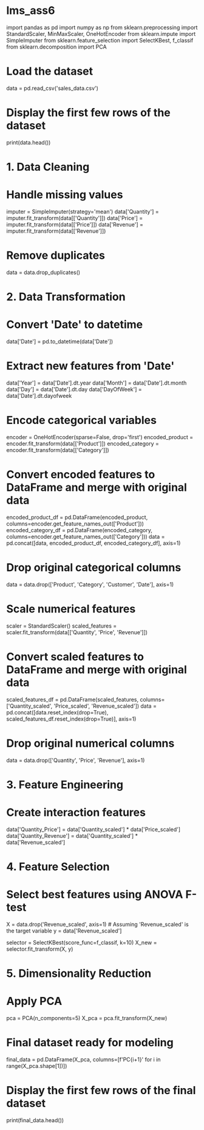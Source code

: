# lms_ass6
import pandas as pd
import numpy as np
from sklearn.preprocessing import StandardScaler, MinMaxScaler, OneHotEncoder
from sklearn.impute import SimpleImputer
from sklearn.feature_selection import SelectKBest, f_classif
from sklearn.decomposition import PCA

# Load the dataset
data = pd.read_csv('sales_data.csv')

# Display the first few rows of the dataset
print(data.head())

# 1. Data Cleaning

# Handle missing values
imputer = SimpleImputer(strategy='mean')
data['Quantity'] = imputer.fit_transform(data[['Quantity']])
data['Price'] = imputer.fit_transform(data[['Price']])
data['Revenue'] = imputer.fit_transform(data[['Revenue']])

# Remove duplicates
data = data.drop_duplicates()

# 2. Data Transformation

# Convert 'Date' to datetime
data['Date'] = pd.to_datetime(data['Date'])

# Extract new features from 'Date'
data['Year'] = data['Date'].dt.year
data['Month'] = data['Date'].dt.month
data['Day'] = data['Date'].dt.day
data['DayOfWeek'] = data['Date'].dt.dayofweek

# Encode categorical variables
encoder = OneHotEncoder(sparse=False, drop='first')
encoded_product = encoder.fit_transform(data[['Product']])
encoded_category = encoder.fit_transform(data[['Category']])

# Convert encoded features to DataFrame and merge with original data
encoded_product_df = pd.DataFrame(encoded_product, columns=encoder.get_feature_names_out(['Product']))
encoded_category_df = pd.DataFrame(encoded_category, columns=encoder.get_feature_names_out(['Category']))
data = pd.concat([data, encoded_product_df, encoded_category_df], axis=1)

# Drop original categorical columns
data = data.drop(['Product', 'Category', 'Customer', 'Date'], axis=1)

# Scale numerical features
scaler = StandardScaler()
scaled_features = scaler.fit_transform(data[['Quantity', 'Price', 'Revenue']])

# Convert scaled features to DataFrame and merge with original data
scaled_features_df = pd.DataFrame(scaled_features, columns=['Quantity_scaled', 'Price_scaled', 'Revenue_scaled'])
data = pd.concat([data.reset_index(drop=True), scaled_features_df.reset_index(drop=True)], axis=1)

# Drop original numerical columns
data = data.drop(['Quantity', 'Price', 'Revenue'], axis=1)

# 3. Feature Engineering

# Create interaction features
data['Quantity_Price'] = data['Quantity_scaled'] * data['Price_scaled']
data['Quantity_Revenue'] = data['Quantity_scaled'] * data['Revenue_scaled']

# 4. Feature Selection

# Select best features using ANOVA F-test
X = data.drop('Revenue_scaled', axis=1)  # Assuming 'Revenue_scaled' is the target variable
y = data['Revenue_scaled']

selector = SelectKBest(score_func=f_classif, k=10)
X_new = selector.fit_transform(X, y)

# 5. Dimensionality Reduction

# Apply PCA
pca = PCA(n_components=5)
X_pca = pca.fit_transform(X_new)

# Final dataset ready for modeling
final_data = pd.DataFrame(X_pca, columns=[f'PC{i+1}' for i in range(X_pca.shape[1])])

# Display the first few rows of the final dataset
print(final_data.head())
